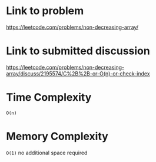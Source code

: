 # Link to problem
https://leetcode.com/problems/non-decreasing-array/

# Link to submitted discussion
https://leetcode.com/problems/non-decreasing-array/discuss/2195574/C%2B%2B-or-O(n)-or-check-index

# Time Complexity
`O(n)`

# Memory Complexity
`O(1)` no additional space required
